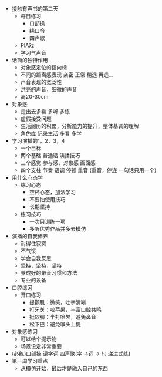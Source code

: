 - 接触有声书的第二天
	- 每日练习
		- 口部操
		- 绕口令
		- 四声歌
	- PIA戏
	- 学习气声音
- 话筒的独特作用
	- 对象感定位的指向标
	- 不同的距离感表现 亲密 正常 稍远 再远...
	- 声音表现的宽泛性
	- 洪亮的声音，细微的声音
	- 离20-30cm
- 对象感
	- 走出去多看 多听 多练
	- 虚假接受问题
	- 生活阅历的积累，分析能力的提升，整体基调的理解
	- 角色库 记录生活 多看 多学
- 学习演播的1，2，3，4
	- 一个目标
	- 两个基础  普通话  演播技巧
	- 三个感觉 参与感，对象感 画面感
	- 四个支柱 节奏 语调 停顿 重音 (重音，停连 一句话只用一个)
- 用什么心态学
	- 练习心态
		- 空杯心态，加法学习
		- 不要怕使用技巧
		- 长期坚持
	- 练习技巧
		- 一次只训练一项
		- 多听优秀作品并多去模仿
- 演播的自我修养
	- 耐得住寂寞
	- 不气馁
	- 学会自我反思
	- 坚持，坚持，坚持
	- 养成好的录音习惯和方法
	- 专业的设备
- 口腔练习
	- 开口练习
		- 提颧肌：微笑，吐字清晰
		- 打牙关：咬苹果，丰富口腔共鸣
		- 挺软腭：半打哈欠，避免鼻音
		- 松下巴：避免喉头上提
- 对象感练习
	- 可以给个提示物
	- 场景设定非常重要
- (必练)口部操   读字词  四声歌(字 ->词 -> 句 递进式练)
- 第一周学习重点
	- 从模仿开始，最后才是融入自己的东西
